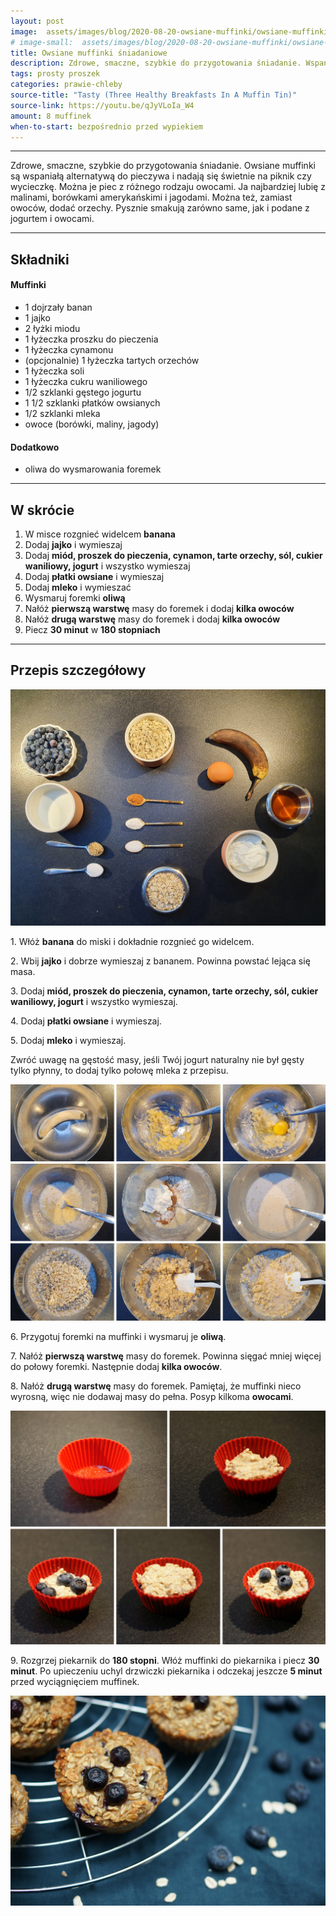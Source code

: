 ```yaml
---
layout: post
image:  assets/images/blog/2020-08-20-owsiane-muffinki/owsiane-muffinki.jpg
# image-small:  assets/images/blog/2020-08-20-owsiane-muffinki/owsiane-muffinki-small.jpg
title: Owsiane muffinki śniadaniowe
description: Zdrowe, smaczne, szybkie do przygotowania śniadanie. Wspaniała alternatywa dla chleba i kanapek. Smakują świetnie również na zimno, więc można je zabrać na pinkik albo wycieczkę.
tags: prosty proszek
categories: prawie-chleby
source-title: "Tasty (Three Healthy Breakfasts In A Muffin Tin)"
source-link: https://youtu.be/qJyVLoIa_W4
amount: 8 muffinek
when-to-start: bezpośrednio przed wypiekiem
---
```


-----

Zdrowe, smaczne, szybkie do przygotowania śniadanie. Owsiane muffinki są wspaniałą alternatywą do pieczywa i nadają się świetnie na piknik czy wycieczkę. Można je piec z różnego rodzaju owocami. Ja najbardziej lubię z malinami, borówkami amerykańskimi i jagodami. Można też, zamiast owoców, dodać orzechy. Pysznie smakują zarówno same, jak i podane z jogurtem i owocami.

-----

## Składniki

#### Muffinki

* 1 dojrzały banan
* 1 jajko
* 2 łyżki miodu
* 1 łyżeczka proszku do pieczenia
* 1 łyżeczka cynamonu
* (opcjonalnie) 1 łyżeczka tartych orzechów
* 1 łyżeczka soli
* 1 łyżeczka cukru waniliowego
* 1/2 szklanki gęstego jogurtu
* 1 1/2 szklanki płatków owsianych
* 1/2 szklanki mleka
* owoce (borówki, maliny, jagody)

#### Dodatkowo

* oliwa do wysmarowania foremek

-----

## W skrócie

1. W misce rozgnieć widelcem **banana**
2. Dodaj **jajko** i wymieszaj
3. Dodaj **miód, proszek do pieczenia, cynamon, tarte orzechy, sól, cukier waniliowy, jogurt** i wszystko wymieszaj
4. Dodaj **płatki owsiane** i wymieszaj
5. Dodaj **mleko** i wymieszać
6. Wysmaruj foremki **oliwą**
7. Nałóż **pierwszą warstwę** masy do foremek i dodaj **kilka owoców**
8. Nałóż **drugą warstwę** masy do foremek i dodaj **kilka owoców**
9. Piecz **30 minut** w **180 stopniach**

-----

## Przepis szczegółowy

![Owsiane muffinki - składniki](/assets/images/blog/2020-08-20-owsiane-muffinki/owsiane-muffinki-skladniki.jpg)

1\. Włóż **banana** do miski i dokładnie rozgnieć go widelcem.

2\. Wbij **jajko** i dobrze wymieszaj z bananem. Powinna powstać lejąca się masa.

3\. Dodaj **miód, proszek do pieczenia, cynamon, tarte orzechy, sól, cukier waniliowy, jogurt** i wszystko wymieszaj.

4\. Dodaj **płatki owsiane** i wymieszaj.

5\. Dodaj **mleko** i wymieszaj.

Zwróć uwagę na gęstość masy, jeśli Twój jogurt naturalny nie był gęsty tylko płynny, to dodaj tylko połowę mleka z przepisu.

![Owsiane muffinki - przygotowanie](/assets/images/blog/2020-08-20-owsiane-muffinki/owsiane-muffinki-przygotowanie.jpg)

6\. Przygotuj foremki na muffinki i wysmaruj je **oliwą**.

7\. Nałóż **pierwszą warstwę** masy do foremek. Powinna sięgać mniej więcej do połowy foremki. Następnie dodaj **kilka owoców**.

8\. Nałóż **drugą warstwę** masy do foremek. Pamiętaj, że muffinki nieco wyrosną, więc nie dodawaj masy do pełna. Posyp kilkoma **owocami**.

![Owsiane muffinki - nakładanie](/assets/images/blog/2020-08-20-owsiane-muffinki/owsiane-muffinki-nakladanie.jpg)

9\. Rozgrzej piekarnik do **180 stopni**. Włóż muffinki do piekarnika i piecz **30 minut**. Po upieczeniu uchyl drzwiczki piekarnika i odczekaj jeszcze **5 minut** przed wyciągnięciem muffinek.

![Owsiane muffinki](/assets/images/blog/2020-08-20-owsiane-muffinki/owsiane-muffinki-gotowe.jpg)